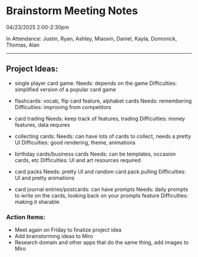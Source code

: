 # Brainstorm Meeting Notes 

04/23/2025 2:00-2:30pm

In Attendance: Justin, Ryan, Ashley, Miaoxin, Daniel, Kayla, Domonick, Thomas, Alan

---

## Project Ideas:
- single player card game:
Needs: depends on the game
Difficulties: simplified version of a popular card game

- flashcards: vocab, flip card feature, alphabet cards
Needs: remembering
Difficulties: improving from competitors

- card trading
Needs: keep track of features, trading
Difficulties: money features, data requires

- collecting cards:
Needs: can have lots of cards to collect, needs a pretty UI
Difficulties: good rendering, theme, animations

- birthday cards/business cards
Needs: can be templates, occasion cards, etc
Difficulties: UI and art resources required

- card packs
Needs: pretty UI and random card pack pulling
Difficulties: UI and pretty animations

- card journal entries/postcards: can have prompts
Needs: daily prompts to write on the cards, looking back on your prompts feature
Difficulties: making it sharable

### Action Items:
- Meet again on Friday to finalize project idea
- Add brainstorming ideas to Miro
- Research domain and other apps that do the same thing, add images to Miro


